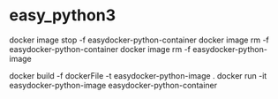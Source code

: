 # easy_python3
docker image stop -f easydocker-python-container
docker image rm -f easydocker-python-container
docker image rm -f easydocker-python-image

docker build -f dockerFile -t easydocker-python-image .
docker run -it easydocker-python-image  easydocker-python-container
